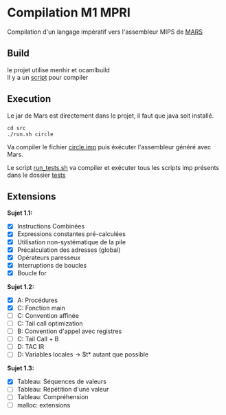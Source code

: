 # Compilation M1 MPRI

Compilation d'un langage impératif vers l'assembleur MIPS de [MARS](http://courses.missouristate.edu/KenVollmar/mars/)

## Build

le projet utilise menhir et ocamlbuild  
Il y a un [script](src/build.sh) pour compiler

## Execution

Le jar de Mars est directement dans le projet, il faut que java soit installé.

```
cd src
./run.sh circle
```
Va compiler le fichier [circle.imp](src/tests/circle.imp) puis éxécuter l'assembleur généré avec Mars.

Le script [run_tests.sh](src/run_tests.sh) va compiler et exécuter tous les scripts imp présents dans le dossier [tests](src/tests)

## Extensions
**Sujet 1.1:**
- [x] Instructions Combinées
- [x] Expressions constantes pré-calculées
- [x] Utilisation non-systématique de la pile
- [x] Précalculation des adresses (global)
- [x] Opérateurs paresseux
- [x] Interruptions de boucles
- [x] Boucle for

**Sujet 1.2:**
- [x] A: Procédures
- [x] C: Fonction main
- [ ] C: Convention affinée
- [ ] C: Tail call optimization
- [ ] B: Convention d'appel avec registres
- [ ] C: Tail Call + B
- [ ] D: TAC IR
- [ ] D: Variables locales -> $t* autant que possible

**Sujet 1.3:**
- [x] Tableau: Séquences de valeurs
- [ ] Tableau: Répétition d'une valeur
- [ ] Tableau: Compréhension
- [ ] malloc: extensions

